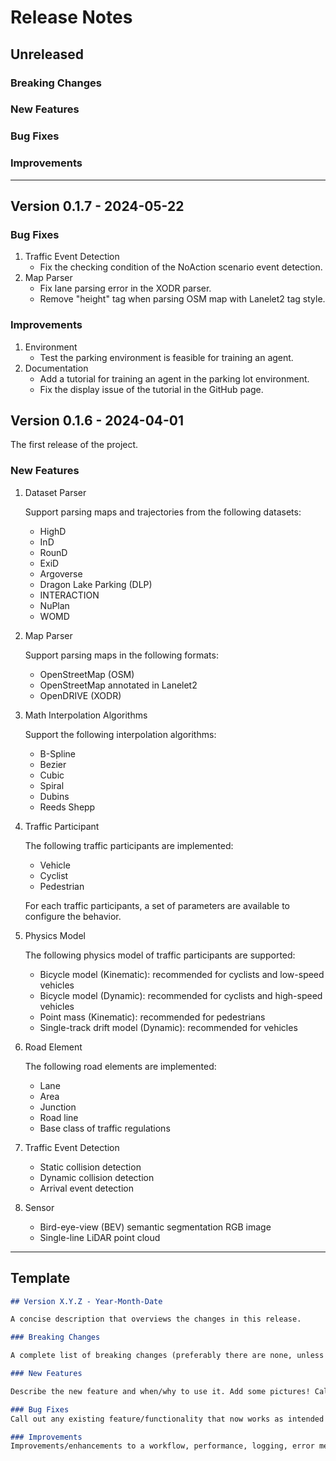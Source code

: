 # Release Notes

## Unreleased

### Breaking Changes

### New Features

### Bug Fixes

### Improvements

---

## Version 0.1.7 - 2024-05-22

### Bug Fixes

1. Traffic Event Detection
    - Fix the checking condition of the NoAction scenario event detection.
2. Map Parser
    - Fix lane parsing error in the XODR parser.
    - Remove "height" tag when parsing OSM map with Lanelet2 tag style.

### Improvements

1. Environment
    - Test the parking environment is feasible for training an agent.
2. Documentation
    - Add a tutorial for training an agent in the parking lot environment.
    - Fix the display issue of the tutorial in the GitHub page.

## Version 0.1.6 - 2024-04-01

The first release of the project.

### New Features

1. Dataset Parser

    Support parsing maps and trajectories from the following datasets:

    - HighD
    - InD
    - RounD
    - ExiD
    - Argoverse
    - Dragon Lake Parking (DLP)
    - INTERACTION
    - NuPlan
    - WOMD

2. Map Parser

    Support parsing maps in the following formats:

    - OpenStreetMap (OSM)
    - OpenStreetMap annotated in Lanelet2
    - OpenDRIVE (XODR)

3. Math Interpolation Algorithms

    Support the following interpolation algorithms:

    - B-Spline
    - Bezier
    - Cubic
    - Spiral
    - Dubins
    - Reeds Shepp

4. Traffic Participant

    The following traffic participants are implemented:

    - Vehicle
    - Cyclist
    - Pedestrian

    For each traffic participants, a set of parameters are available to configure the behavior.

5. Physics Model

    The following physics model of traffic participants are supported:

    - Bicycle model (Kinematic): recommended for cyclists and low-speed vehicles
    - Bicycle model (Dynamic): recommended for cyclists and high-speed vehicles
    - Point mass (Kinematic): recommended for pedestrians
    - Single-track drift model (Dynamic): recommended for vehicles

6. Road Element

    The following road elements are implemented:

    - Lane
    - Area
    - Junction
    - Road line
    - Base class of traffic regulations

7. Traffic Event Detection
    - Static collision detection
    - Dynamic collision detection
    - Arrival event detection

8. Sensor

    - Bird-eye-view (BEV) semantic segmentation RGB image
    - Single-line LiDAR point cloud

---

## Template

```markdown
## Version X.Y.Z - Year-Month-Date

A concise description that overviews the changes in this release.

### Breaking Changes

A complete list of breaking changes (preferably there are none, unless this is a major version).

### New Features

Describe the new feature and when/why to use it. Add some pictures! Call out any caveats/warnings? Is it a beta feature?

### Bug Fixes
Call out any existing feature/functionality that now works as intended or expected.

### Improvements
Improvements/enhancements to a workflow, performance, logging, error messaging, or user experience
```
